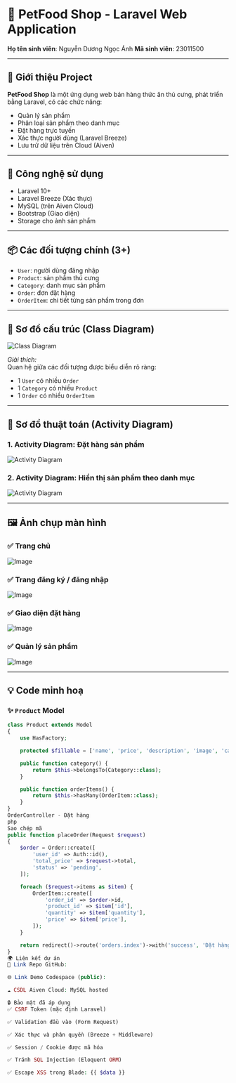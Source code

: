 # 🚀 PetFood Shop - Laravel Web Application

**Họ tên sinh viên**: Nguyễn Dương Ngọc Ánh
**Mã sinh viên**: 23011500

---

## 📝 Giới thiệu Project

**PetFood Shop** là một ứng dụng web bán hàng thức ăn thú cưng, phát triển bằng Laravel, có các chức năng:
- Quản lý sản phẩm
- Phân loại sản phẩm theo danh mục
- Đặt hàng trực tuyến
- Xác thực người dùng (Laravel Breeze)
- Lưu trữ dữ liệu trên Cloud (Aiven)

---

## 🧩 Công nghệ sử dụng

- Laravel 10+
- Laravel Breeze (Xác thực)
- MySQL (trên Aiven Cloud)
- Bootstrap (Giao diện)
- Storage cho ảnh sản phẩm

---

## 📦 Các đối tượng chính (3+)

- `User`: người dùng đăng nhập
- `Product`: sản phẩm thú cưng
- `Category`: danh mục sản phẩm
- `Order`: đơn đặt hàng
- `OrderItem`: chi tiết từng sản phẩm trong đơn

---

## 🧱 Sơ đồ cấu trúc (Class Diagram)

![Class Diagram](images/class-diagram.png)

*Giải thích:*  
Quan hệ giữa các đối tượng được biểu diễn rõ ràng:
- 1 `User` có nhiều `Order`
- 1 `Category` có nhiều `Product`
- 1 `Order` có nhiều `OrderItem`

---

## 🔁 Sơ đồ thuật toán (Activity Diagram)

### 1. Activity Diagram: Đặt hàng sản phẩm

![Activity Diagram](activity-order.png)

### 2. Activity Diagram: Hiển thị sản phẩm theo danh mục

![Activity Diagram](activity-filter-category.png)

---

## 🖼 Ảnh chụp màn hình

### ✅ Trang chủ

![Image](https://github.com/user-attachments/assets/2cc768e1-429a-477c-b057-7e1c41850a28)

### ✅ Trang đăng ký / đăng nhập

![Image](https://github.com/user-attachments/assets/5544ad8a-73ca-40e4-adbb-003de3603376)

### ✅ Giao diện đặt hàng

![Image](https://github.com/user-attachments/assets/67c41c9c-d983-46b3-a41e-db865a80b21b)

### ✅ Quản lý sản phẩm

![Image](https://github.com/user-attachments/assets/0fb5dc4d-d87c-49a6-9d41-6bd7da2d6326)

---

## 💡 Code minh hoạ

### ✨ `Product` Model

```php
class Product extends Model
{
    use HasFactory;

    protected $fillable = ['name', 'price', 'description', 'image', 'category_id'];

    public function category() {
        return $this->belongsTo(Category::class);
    }

    public function orderItems() {
        return $this->hasMany(OrderItem::class);
    }
}
OrderController - Đặt hàng
php
Sao chép mã
public function placeOrder(Request $request)
{
    $order = Order::create([
        'user_id' => Auth::id(),
        'total_price' => $request->total,
        'status' => 'pending',
    ]);

    foreach ($request->items as $item) {
        OrderItem::create([
            'order_id' => $order->id,
            'product_id' => $item['id'],
            'quantity' => $item['quantity'],
            'price' => $item['price'],
        ]);
    }

    return redirect()->route('orders.index')->with('success', 'Đặt hàng thành công!');
}
🌍 Liên kết dự án
🔗 Link Repo GitHub: 

🌐 Link Demo Codespace (public): 

☁️ CSDL Aiven Cloud: MySQL hosted

🔒 Bảo mật đã áp dụng
✅ CSRF Token (mặc định Laravel)

✅ Validation đầu vào (Form Request)

✅ Xác thực và phân quyền (Breeze + Middleware)

✅ Session / Cookie được mã hóa

✅ Tránh SQL Injection (Eloquent ORM)

✅ Escape XSS trong Blade: {{ $data }}



